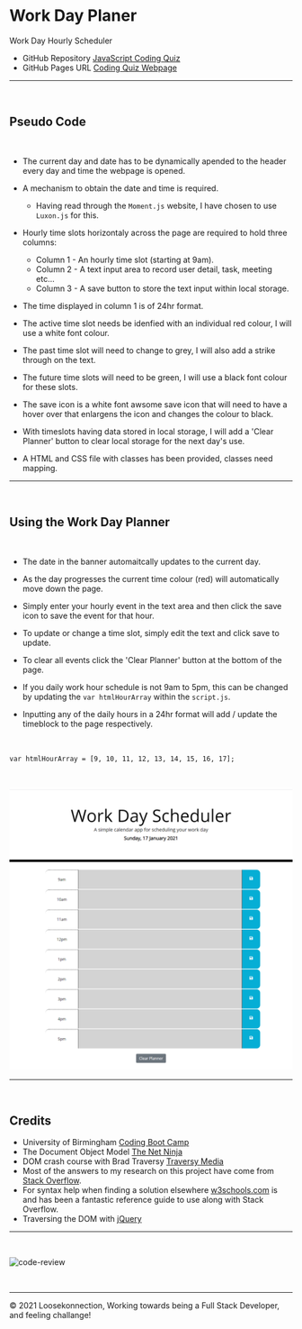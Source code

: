# Work Day Planer
Work Day Hourly Scheduler 

*   GitHub Repository [JavaScript Coding Quiz](https://github.com/Loosekonnection/dayPlanner)
*   GitHub Pages URL [Coding Quiz Webpage](https://loosekonnection.github.io/dayPlanner/)
---

<br>

## Pseudo Code
<br>

*   The current day and date has to be dynamically apended to the header every day and time the webpage is opened.
*   A mechanism to obtain the date and time is required.

    *   Having read through the ```Moment.js``` website, I have chosen to use ```Luxon.js``` for this.

*   Hourly time slots horizontaly across the page are required to hold three columns:

    *   Column 1 - An hourly time slot (starting at 9am).
    *   Column 2 - A text input area to record user detail, task, meeting etc...
    *   Column 3 - A save button to store the text input within local storage.

*   The time displayed in column 1 is of 24hr format.
*   The active time slot needs be idenfied with an individual red colour, I will use a white font colour.
*   The past time slot will need to change to grey, I will also add a strike through on the text.
*   The future time slots will need to be green, I will use a black font colour for these slots.
*   The save icon is a white font awsome save icon that will need to have a hover over that enlargens the icon and changes the colour to black.
*   With timeslots having data stored in local storage, I will add a 'Clear Planner' button to clear local storage for the next day's use.
*   A HTML and CSS file with classes has been provided, classes need mapping.
---

<br>

## Using the Work Day Planner
<br>

*   The date in the banner automaitcally updates to the current day.

*   As the day progresses the current time colour (red) will automatically move down the page.

*   Simply enter your hourly event in the text area and then click the save icon to save the event for that hour.

*   To update or change a time slot, simply edit the text and click save to update.

*   To clear all events click the 'Clear Planner' button at the bottom of the page.

*   If you daily work hour schedule is not 9am to 5pm, this can be changed by updating the ```var htmlHourArray``` within the ```script.js```.

*   Inputting any of the daily hours in a 24hr format will add / update the timeblock to the page respectively.

<br>

```
var htmlHourArray = [9, 10, 11, 12, 13, 14, 15, 16, 17];
```
<br>

![alt](README_img/screenshot_01.PNG)

---

<br>

## Credits

*   University of Birmingham [Coding Boot Camp](https://bootcamp.birmingham.ac.uk/coding/)
*   The Document Object Model [The Net Ninja](https://www.youtube.com/watch?v=wKBu_dEaF9E&list=PL4cUxeGkcC9haFPT7J25Q9GRB_ZkFrQAc&index=6)
*   DOM crash course with Brad Traversy [Traversy Media](https://www.youtube.com/watch?v=0ik6X4DJKCc&list=PLillGF-RfqbbnEGy3ROiLWk7JMCuSyQtX&index=2)
*   Most of the answers to my research on this project have come from [Stack Overflow](https://stackoverflow.com/).
*   For syntax help when finding a solution elsewhere [w3schools.com](https://www.w3schools.com/jsref/default.asp) is and has been a fantastic reference guide to use along with Stack Overflow.
*   Traversing the DOM with [jQuery](https://api.jquery.com/category/traversing/)

---
<br>

![code-review](https://img.shields.io/badge/code--review-ready%20for%20review-green)

<br>

---
© 2021 Loosekonnection, Working towards being a Full Stack Developer, and feeling challange!
